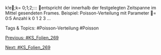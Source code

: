 k!e ;k= 0;1;2;:::
entspricht der innerhalb der festgelegten Zeitspanne im Mittel gesendeten
Frames.
Beispiel: Poisson-Verteilung mit Parameter = 0:5
Anzahl k 0 1 2 3 ...

   Tags & Topics:
   #Poisson-Verteilung
   #Poisson

[Previous: #KS_Folien_269](KS_Folien_269.md)

[Next: #KS_Folien_269](KS_Folien_269.md)